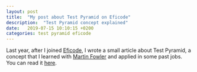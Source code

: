 ```yaml
---
layout: post
title:  "My post about Test Pyramid on Eficode"
description:  "Test Pyramid concept explained"
date:   2019-07-15 10:10:15 +0200
categories: test pyramid eficode
---
```

Last year, after I joined [Eficode][eficode-site], I wrote a small article about Test Pyramid, a concept that I learned with [Martin Fowler][martin-site] and applied in some past jobs. You can read it [here][article].

[article]: https://www.eficode.com/blog/improving-test-coverage-and-performance-with-test-pyramid
[eficode-site]: https://www.eficode.com/home
[martin-site]: https://martinfowler.com/
